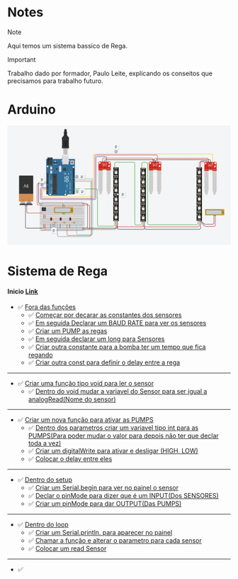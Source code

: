 # Notes
> [!NOTE]
> Aqui temos um sistema bassico de Rega.

>[!IMPORTANT]
>
>Trabalho dado por formador, Paulo Leite, explicando os conseitos que precisamos para trabalho futuro.

# Arduino
![System](ARDUINO.jpg)

# Sistema de Rega

#### Inicio [Link](https://www.tinkercad.com/things/bxOicrJU0QI-copy-of-sistemaderega/editel?returnTo=%2Fdashboard)

- ✅ [Fora das funções](#)
    - ✅ [Começar por decarar as constantes dos sensores](#)
    - ✅ [Em seguida Declarar um BAUD RATE para ver os sensores](#)
    - ✅ [Criar um PUMP as regas](#)
    - ✅ [Em seguida declarar um long para Sensores](#)
    - ✅ [Criar outra constante para a bomba ter um tempo que fica regando](#)
    - ✅ [Criar outra const para definir o delay entre a rega](#)
-----------------------------------------------------------------------------------------------------------------------------------------------------------------
- ✅ [Criar uma função tipo void para ler o sensor](#)
    - ✅ [Dentro do void mudar a variavel do Sensor para ser igual a analogRead(Nome do sensor)](#)
-----------------------------------------------------------------------------------------------------------------------------------------------------------------
- ✅ [Criar um nova função para ativar as PUMPS](#)
    - ✅ [Dentro dos parametros criar um variavel tipo int para as PUMPS(Para poder mudar o valor para depois não ter que declar toda a vez)](#)
    - ✅ [Criar um digitalWrite para ativar e desligar (HIGH, LOW)](#)
    - ✅ [Colocar o delay entre eles](#)
-----------------------------------------------------------------------------------------------------------------------------------------------------------------
- ✅ [Dentro do setup](#)
    - ✅ [Criar um Serial.begin para ver no painel o sensor](#)
    - ✅ [Declar o pinMode para dizer que é um INPUT(Dos SENSORES)](#)
    - ✅ [Criar um pinMode para dar OUTPUT(Das PUMPS)](#)
-----------------------------------------------------------------------------------------------------------------------------------------------------------------
- ✅ [Dentro do loop](#)
    - ✅ [Criar um Serial.println, para aparecer no painel](#)
    - ✅ [Chamar a função e alterar o parametro para cada sensor](#)
    - ✅ [Colocar um read Sensor](#)
-----------------------------------------------------------------------------------------------------------------------------------------------------------------


- ✅ [](#)

